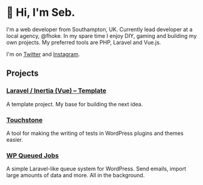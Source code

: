 # 👋 Hi, I'm Seb.

I'm a web developer from Southampton, UK. Currently lead developer at a local agency, @fhoke. In my spare time I enjoy DIY, gaming and building my own projects. My preferred tools are PHP, Laravel and Vue.js.

I'm on [Twitter](https://twitter.com/sebkaydesign) and [Instagram](https://www.instagram.com/sebkaydesign/).

## Projects

### [Laravel / Inertia (Vue) – Template](https://github.com/SebKay/laravel-inertia-template)

A template project. My base for building the next idea.


### [Touchstone](https://github.com/SebKay/touchstone)

A tool for making the writing of tests in WordPress plugins and themes easier.


### [WP Queued Jobs](https://github.com/SebKay/wp-queued-jobs)

A simple Laravel-like queue system for WordPress. Send emails, import large amounts of data and more. All in the background.
